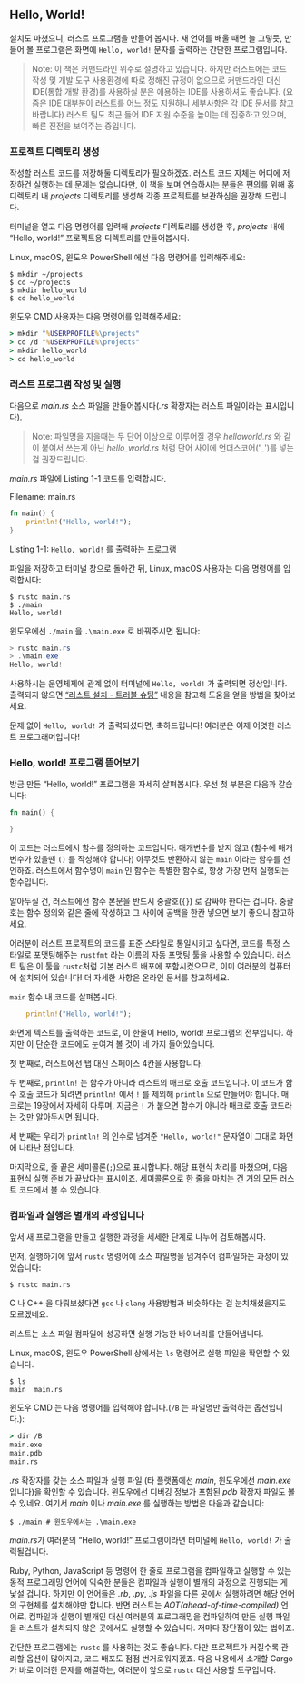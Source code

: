 ## Hello, World!

설치도 마쳤으니, 러스트 프로그램을 만들어 봅시다.
새 언어를 배울 때면 늘 그렇듯,
만들어 볼 프로그램은 화면에 `Hello, world!` 문자를 출력하는 간단한 프로그램입니다.

> Note:
> 이 책은 커맨드라인 위주로 설명하고 있습니다.
> 하지만 러스트에는 코드 작성 및 개발 도구 사용환경에 따로 정해진 규정이 없으므로
> 커맨드라인 대신 IDE(통합 개발 환경)를 사용하실 분은 애용하는 IDE를 사용하셔도 좋습니다.
> (요즘은 IDE 대부분이 러스트를 어느 정도 지원하니 세부사항은 각 IDE 문서를 참고 바랍니다)
> 러스트 팀도 최근 들어 IDE 지원 수준을 높이는 데 집중하고 있으며,
> 빠른 진전을 보여주는 중입니다.

### 프로젝트 디렉토리 생성

작성할 러스트 코드를 저장해둘 디렉토리가 필요하겠죠.
러스트 코드 자체는 어디에 저장하건 실행하는 데 문제는 없습니다만,
이 책을 보며 연습하시는 분들은 편의를 위해 홈 디렉토리 내
*projects* 디렉토리를 생성해 각종 프로젝트를 보관하심을 권장해 드립니다.

터미널을 열고 다음 명령어를 입력해 *projects* 디렉토리를 생성한 후,
*projects* 내에 “Hello, world!” 프로젝트용 디렉토리를 만들어봅시다.

Linux, macOS, 윈도우 PowerShell 에선 다음 명령어를 입력해주세요:

```console
$ mkdir ~/projects
$ cd ~/projects
$ mkdir hello_world
$ cd hello_world
```

윈도우 CMD 사용자는 다음 명령어를 입력해주세요:

```cmd
> mkdir "%USERPROFILE%\projects"
> cd /d "%USERPROFILE%\projects"
> mkdir hello_world
> cd hello_world
```

### 러스트 프로그램 작성 및 실행

다음으로 *main.rs* 소스 파일을 만들어봅시다(*.rs* 확장자는 러스트 파일이라는 표시입니다).

> Note: 파일명을 지을때는 두 단어 이상으로 이루어질 경우 *helloworld.rs* 와 같이
> 붙여서 쓰는게 아닌 *hello_world.rs* 처럼 단어 사이에 언더스코어('_')를 넣는걸 권장드립니다.

*main.rs* 파일에 Listing 1-1 코드를 입력합시다.

<span class="filename">Filename: main.rs</span>

```rust
fn main() {
    println!("Hello, world!");
}
```

<span class="caption">Listing 1-1: `Hello, world!` 를 출력하는 프로그램</span>

파일을 저장하고 터미널 창으로 돌아간 뒤,
Linux, macOS 사용자는 다음 명령어를 입력합시다:

```console
$ rustc main.rs
$ ./main
Hello, world!
```

윈도우에선 `./main` 을 `.\main.exe` 로 바꿔주시면 됩니다:

```powershell
> rustc main.rs
> .\main.exe
Hello, world!
```

사용하시는 운영체제에 관계 없이
터미널에 `Hello, world!` 가 출력되면 정상입니다.
출력되지 않으면 [“러스트 설치 - 트러블 슈팅”][troubleshooting]<!-- ignore -->
내용을 참고해 도움을 얻을 방법을 찾아보세요.

문제 없이 `Hello, world!` 가 출력되셨다면, 축하드립니다!
여러분은 이제 어엿한 러스트 프로그래머입니다!

### Hello, world! 프로그램 뜯어보기

방금 만든 “Hello, world!” 프로그램을 자세히 살펴봅시다.
우선 첫 부분은 다음과 같습니다:

```rust
fn main() {

}
```

이 코드는 러스트에서 함수를 정의하는 코드입니다.
매개변수를 받지 않고 (함수에 매개변수가 있을땐 `()` 를 작성해야 합니다)
아무것도 반환하지 않는 `main` 이라는 함수를 선언하죠.
러스트에서 함수명이 `main` 인 함수는 특별한 함수로, 항상 가장 먼저 실행되는 함수입니다.

알아두실 건, 러스트에선 함수 본문을
반드시 중괄호(`{}`) 로 감싸야 한다는 겁니다.
중괄호는 함수 정의와 같은 줄에 작성하고 그 사이에
공백을 한칸 넣으면 보기 좋으니 참고하세요.

어러분이 러스트 프로젝트의 코드를 표준 스타일로 통일시키고 싶다면,
코드를 특정 스타일로 포맷팅해주는 `rustfmt` 라는 이름의 자동 포맷팅 툴을
사용할 수 있습니다. 러스트 팀은 이 툴을 `rustc`처럼 기본 러스트 배포에
포함시켰으므로, 이미 여러분의 컴퓨터에 설치되어 있습니다! 더 자세한 사항은
온라인 문서를 참고하세요.

`main` 함수 내 코드를 살펴봅시다.

```rust
    println!("Hello, world!");
```

화면에 텍스트를 출력하는 코드로, 이 한줄이 Hello, world! 프로그램의 전부입니다.
하지만 이 단순한 코드에도 눈여겨 볼 것이 네 가지 들어있습니다.

첫 번째로, 러스트에선 탭 대신 스페이스 4칸을 사용합니다.

두 번째로, `println!` 는 함수가 아니라 러스트의 매크로 호출 코드입니다.
이 코드가 함수 호출 코드가 되려면 `println!` 에서 `!` 를 제외해 `println` 으로 만들어야 합니다.
매크로는 19장에서 자세히 다루며, 지금은 `!` 가 붙으면 함수가 아니라
매크로 호출 코드라는 것만 알아두시면 됩니다.

세 번째는 우리가 `println!` 의 인수로 넘겨준 `"Hello, world!"` 문자열이
그대로 화면에 나타난 점입니다.

마지막으로, 줄 끝은 세미콜론(`;`)으로 표시합니다.
해당 표현식 처리를 마쳤으며, 다음 표현식 실행 준비가 끝났다는 표시이죠.
세미콜론으로 한 줄을 마치는 건 거의 모든 러스트 코드에서 볼 수 있습니다.

### 컴파일과 실행은 별개의 과정입니다

앞서 새 프로그램을 만들고 실행한 과정을
세세한 단계로 나누어 검토해봅시다.

먼저, 실행하기에 앞서 `rustc` 명령어에
소스 파일명을 넘겨주어 컴파일하는 과정이
있었습니다:

```console
$ rustc main.rs
```

C 나 C++ 을 다뤄보셨다면 `gcc` 나 `clang` 사용방법과 비슷하다는 걸
눈치채셨을지도 모르겠네요.

러스트는 소스 파일 컴파일에 성공하면 실행 가능한 바이너리를 만들어냅니다.

Linux, macOS, 윈도우 PowerShell 상에서는
`ls` 명령어로 실행 파일을 확인할 수 있습니다.

```console
$ ls
main  main.rs
```

윈도우 CMD 는 다음 명령어를 입력해야 합니다.(`/B` 는 파일명만 출력하는 옵션입니다.):

```cmd
> dir /B
main.exe
main.pdb
main.rs
```

*.rs* 확장자를 갖는 소스 파일과 실행 파일
(타 플랫폼에선 *main*, 윈도우에선 *main.exe* 입니다)을 확인할 수 있습니다.
윈도우에선 디버깅 정보가 포함된 *pdb* 확장자 파일도 볼 수 있네요.
여기서 *main* 이나 *main.exe* 를 실행하는 방법은 다음과 같습니다:

```text
$ ./main # 윈도우에서는 .\main.exe
```

*main.rs*가 여러분의 “Hello, world!” 프로그램이라면
터미널에 `Hello, world!` 가 출력될겁니다.

Ruby, Python, JavaScript 등 명령어 한 줄로 프로그램을 컴파일하고
실행할 수 있는 동적 프로그래밍 언어에 익숙한 분들은 컴파일과 실행이
별개의 과정으로 진행되는 게 낯설 겁니다. 하지만 이 언어들은
*.rb*, *.py*, *.js* 파일을 다른 곳에서 실행하려면 해당 언어의 구현체를 설치해야만 합니다.
반면 러스트는 *AOT(ahead-of-time-compiled)* 언어로,
컴파일과 실행이 별개인 대신 여러분의 프로그래밍을 컴파일하여 만든 실행 파일을
러스트가 설치되지 않은 곳에서도 실행할 수 있습니다.
저마다 장단점이 있는 법이죠.

간단한 프로그램에는 `rustc` 를 사용하는 것도 좋습니다.
다만 프로젝트가 커질수록 관리할 옵션이 많아지고, 코드 배포도 점점 번거로워지겠죠.
다음 내용에서 소개할 Cargo 가 바로 이러한 문제를 해결하는,
여러분이 앞으로 `rustc` 대신 사용할 도구입니다.

[troubleshooting]: ch01-01-installation.html#troubleshooting
